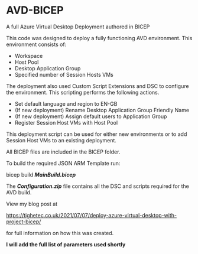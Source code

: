 # AVD-BICEP
A full Azure Virtual Desktop Deployment authored in BICEP

This code was designed to deploy a fully functioning AVD environment. This environment consists of:

- Workspace
- Host Pool
- Desktop Application Group
- Specified number of Session Hosts VMs

The deployment also used Custom Script Extensions and DSC to configure the environment. This scripting performs the following actions.

- Set default language and region to EN-GB
- (If new deployment) Rename Desktop Application Group Friendly Name
- (If new deployment) Assign default users to Application Group
- Register Session Host VMs with Host Pool

This deployment script can be used for either new environments or to add Session Host VMs to an existing deployment.

All BICEP files are included in the BICEP folder.

To build the required JSON ARM Template run:

bicep build ***MainBuild.bicep***

The ***Configuration.zip*** file contains all the DSC and scripts required for the AVD build.

View my blog post at 

https://tighetec.co.uk/2021/07/07/deploy-azure-virtual-desktop-with-project-bicep/

for full information on how this was created.

**I will add the full list of parameters used shortly**
